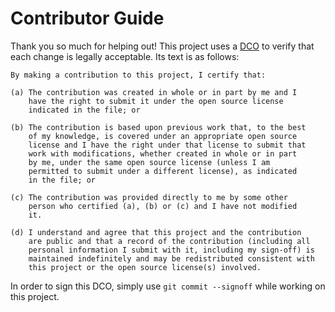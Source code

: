 <!--
SPDX-FileCopyrightText: The Dolt Installer GitHub Action Authors
SPDX-License-Identifier: 0BSD
 -->

# Contributor Guide

Thank you so much for helping out! This project uses a [DCO](https://developercertificate.org/) to verify that each change is legally acceptable. Its text is as follows:

```
By making a contribution to this project, I certify that:

(a) The contribution was created in whole or in part by me and I
    have the right to submit it under the open source license
    indicated in the file; or

(b) The contribution is based upon previous work that, to the best
    of my knowledge, is covered under an appropriate open source
    license and I have the right under that license to submit that
    work with modifications, whether created in whole or in part
    by me, under the same open source license (unless I am
    permitted to submit under a different license), as indicated
    in the file; or

(c) The contribution was provided directly to me by some other
    person who certified (a), (b) or (c) and I have not modified
    it.

(d) I understand and agree that this project and the contribution
    are public and that a record of the contribution (including all
    personal information I submit with it, including my sign-off) is
    maintained indefinitely and may be redistributed consistent with
    this project or the open source license(s) involved.
```

In order to sign this DCO, simply use `git commit --signoff` while working on this project.
